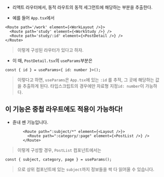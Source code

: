 - 리액트 라우터에서, 동적 라우트의 동적 세그먼트에 해당하는 부분을 추출한다.

- 예를 들어 `App.tsx`에서 
```tsx
<Route path='/work' element={<WorkLayout />}>
  <Route path='study' element={<WorkStudy />} />
  <Route path='study/:id' element={<PostDetail />} />
</Route>
```
> 이렇게 구성된 라우터가 있다고 하자. 

- 이 때, `PostDetail.tsx`의 `useParams`부분은
```tsx
const { id } = useParams<{ id: number }>(); 
```
> 이렇다고 하면, `useParams`은 `App.tsx`에 있는 `:id` 를 추적, 그 곳에 해당하는 값을 추출하게 된다. 타입스크립트의 경우에만 자료형 지정`id: number`이 가능하다.


## 이 기능은 중첩 라우트에도 적용이 가능하다!
- 쥰내 쎈 기능입니다.
```tsx
        <Route path=":subject/*" element={<Layout />}>
          <Route path=":category/:page" element={<PostList />} />
        </Route>
```
> 이렇게 구성할 경우, `PostList` 컴포넌트에서는

```tsx
const { subject, category, page } = useParams();
```
> 으로 상위 컴포넌트에 있는 `subject`까지 정보들을 싹 다 읽어올 수 있습니다.



